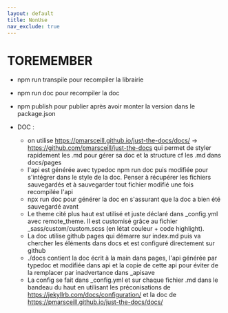 ```yaml
---
layout: default
title: NonUse
nav_exclude: true
---
```


# TOREMEMBER

- npm run transpile pour recompiler la librairie
- npm run doc pour recompiler la doc
- npm publish pour publier après avoir monter la version dans le package.json

- DOC :
  - on utilise https://pmarsceill.github.io/just-the-docs/docs/ -> https://github.com/pmarsceill/just-the-docs qui permet de  styler rapidement les .md pour gérer sa doc et la structure cf les .md dans docs/pages
  - l'api est générée avec typedoc npm run doc puis modifiée pour s'intégrer dans le style de la doc. Penser à récupérer les fichiers sauvegardés et à sauvegarder tout fichier modifié une fois recompilée l'api
  - npx run doc pour générer la doc en s'assurant que la doc a bien été sauvegardé avant
  - Le theme cité plus haut est utilisé et juste déclaré dans _config.yml avec remote_theme. Il est customisé grâce au fichier _sass/custom/custom.scss (en létat couleur + code highlight).
  - La doc utilise github pages qui démarre sur index.md puis va chercher les éléments dans docs et est configuré directement sur github
  - ./docs contient la doc écrit à la main dans pages, l'api générée par typedoc et modifiée dans api et la copie de cette api pour éviter de la remplacer par inadvertance dans _apisave
  - La config se fait dans _config.yml et sur chaque fichier .md dans le bandeau du haut en utilisant les préconisations de https://jekyllrb.com/docs/configuration/ et la doc de https://pmarsceill.github.io/just-the-docs/docs/